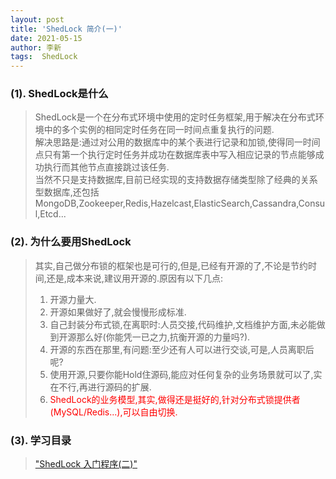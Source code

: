 ```yaml
---
layout: post
title: 'ShedLock 简介(一)'
date: 2021-05-15
author: 李新
tags:  ShedLock
---
```


### (1). ShedLock是什么
> ShedLock是一个在分布式环境中使用的定时任务框架,用于解决在分布式环境中的多个实例的相同定时任务在同一时间点重复执行的问题.    
> 解决思路是:通过对公用的数据库中的某个表进行记录和加锁,使得同一时间点只有第一个执行定时任务并成功在数据库表中写入相应记录的节点能够成功执行而其他节点直接跳过该任务.  
> 当然不只是支持数据库,目前已经实现的支持数据存储类型除了经典的关系型数据库,还包括MongoDB,Zookeeper,Redis,Hazelcast,ElasticSearch,Cassandra,Consul,Etcd... 

### (2). 为什么要用ShedLock
> 其实,自己做分布锁的框架也是可行的,但是,已经有开源的了,不论是节约时间,还是,成本来说,建议用开源的.原因有以下几点:    
> 1. 开源力量大.    
> 2. 开源如果做好了,就会慢慢形成标准.  
> 3. 自己封装分布式锁,在离职时:人员交接,代码维护,文档维护方面,未必能做到开源那么好(你能凭一已之力,抗衡开源的力量吗?).  
> 4. 开源的东西在那里,有问题:至少还有人可以进行交谈,可是,人员离职后呢?  
> 5. 使用开源,只要你能Hold住源码,能应对任何复杂的业务场景就可以了,实在不行,再进行源码的扩展.  
> 6. <font color='red'>ShedLock的业务模型,其实,做得还是挺好的,针对分布式锁提供者(MySQL/Redis...),可以自由切换.</font>  

### (3). 学习目录
> ["ShedLock 入门程序(二)"](/2021/05/11/ShedLock-Summary.html)   
